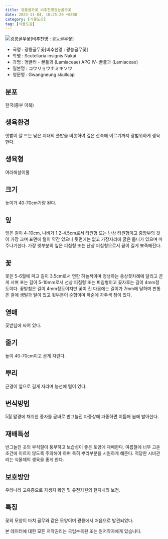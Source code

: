 ```yaml
---
title: 광릉골무꽃_비추천명광능골무꽃
date: 2023-11-04, 18:25:20 +0800
category: [식물도감]
tag: [식물도감]
---
```




![광릉골무꽃[비추천명 : 광능골무꽃]](http://www.nature.go.kr/fileUpload/plants/basic/Labiatae/Scutellaria/15730/1_th2.JPG)
- 국명 : 광릉골무꽃[비추천명 : 광능골무꽃]
- 학명 : Scutellaria insignis Nakai
- 과명 : 앵글러 - 꿀풀과 (Lamiaceae) APG Ⅳ- 꿀풀과 (Lamiaceae)
- 일본명 : コウリョウナミキソウ
- 영문명 : Gwangneung skullcap


## 분포
한국(중부 이북) 
## 생육환경
햇볕이 잘 드는 낮은 지대의 풀밭을 비롯하여 깊은 산속에 이르기까지 광범위하게 생육한다.
## 생육형
여러해살이풀
## 크기
높이가 40-70cm가량 된다.
## 잎
잎은 길이 4-10cm, 나비가 1.2-4.5cm로서 타원형 또는 난상 타원형이고 중앙부의 것이 가장 크며 표면에 털이 약간 있으나 뒷면에는 없고 가장자리에 굵은 톱니가 있으며 마주나기한다. 가장 윗부분의 잎은 피침형 또는 난상 피침형으로서 끝이 길게 뾰족해진다.
## 꽃
꽃은 5-6월에 피고 길이 3.5cm로서 연한 하늘색이며 정생하는 총상꽃차례에 달리고 곧게 서며 포는 길이 5-10mm로서 선상 피침형 또는 피침형이고 꽃자루는 길이 4mm정도이다. 꽃받침은 길이 4mm정도이지만 꽃이 진 다음에는 길이가 7mm에 달하며 판통은 겉에 샘털과 털이 있고 윗부분이 순형이며 하순에 자주색 점이 있다.
## 열매
꽃받침에 싸여 있다.
## 줄기
높이 40-70cm이고 곧게 자란다.
## 뿌리
근경이 옆으로 길게 자라며 능선에 털이 있다.
## 번식방법
5월 말경에 채취한 종자를 곧바로 반그늘진 파종상에 파종하면 이듬해 봄에 발아한다.
## 재배특성
반그늘진 곳의 부식질이 풍부하고 보습성이 좋은 토양에 재배한다. 여름철에 너무 고온조건에 이르지 않도록 주의해야 하며 특히 뿌리부분을 시원하게 해준다. 적당한 시비관리는 식물체의 생육을 좋게 한다.
## 보호방안
우리나라 고유종으로 자생지 확인 및 유전자원의 현지내외 보전.
## 특징
꽃의 모양이 마치 골무와 같은 모양이며 광릉에서 처음으로 발견되었다.






본 데이터에 대한 모든 저작권리는 국립수목원 또는 원저작자에게 있습니다.
